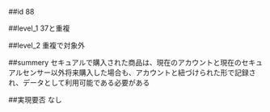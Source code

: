##id
88

##level_1
37と重複

##level_2
重複で対象外

##summery
セキュアルで購入された商品は、現在のアカウントと現在のセキュアルセンサー以外将来購入した場合も、アカウントと紐づけられた形で記録され、データとして利用可能である必要がある

##実現要否
なし

